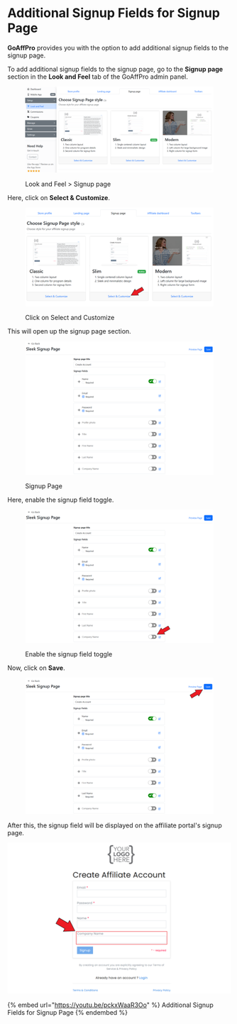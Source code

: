 # Additional Signup Fields for Signup Page

**GoAffPro** provides you with the option to add additional signup fields to the signup page.

To add additional signup fields to the signup page, go to the **Signup page** section in the **Look and Feel** tab of the GoAffPro admin panel.

<figure><img src="../../.gitbook/assets/image (7).png" alt=""><figcaption><p>Look and Feel > Signup page</p></figcaption></figure>

Here, click on **Select & Customize**.

<figure><img src="../../.gitbook/assets/Screenshot 2024-11-11 131229.png" alt=""><figcaption><p>Click on Select and Customize</p></figcaption></figure>

This will open up the signup page section.

<figure><img src="../../.gitbook/assets/image (8).png" alt=""><figcaption><p>Signup Page</p></figcaption></figure>

Here, enable the signup field toggle.

<figure><img src="../../.gitbook/assets/Screenshot 2024-11-11 130228.png" alt=""><figcaption><p>Enable the signup field toggle</p></figcaption></figure>

Now, click on **Save**.

<figure><img src="../../.gitbook/assets/Screenshot 2024-11-11 130258.png" alt=""><figcaption></figcaption></figure>

After this, the signup field will be displayed on the affiliate portal's signup page.

![](<../../.gitbook/assets/Screenshot 2021-03-23 042103.png>)

{% embed url="https://youtu.be/pckxWaaR3Oo" %}
Additional Signup Fields for Signup Page
{% endembed %}
